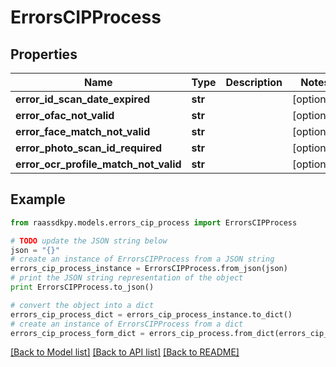 # ErrorsCIPProcess


## Properties
Name | Type | Description | Notes
------------ | ------------- | ------------- | -------------
**error_id_scan_date_expired** | **str** |  | [optional] 
**error_ofac_not_valid** | **str** |  | [optional] 
**error_face_match_not_valid** | **str** |  | [optional] 
**error_photo_scan_id_required** | **str** |  | [optional] 
**error_ocr_profile_match_not_valid** | **str** |  | [optional] 

## Example

```python
from raassdkpy.models.errors_cip_process import ErrorsCIPProcess

# TODO update the JSON string below
json = "{}"
# create an instance of ErrorsCIPProcess from a JSON string
errors_cip_process_instance = ErrorsCIPProcess.from_json(json)
# print the JSON string representation of the object
print ErrorsCIPProcess.to_json()

# convert the object into a dict
errors_cip_process_dict = errors_cip_process_instance.to_dict()
# create an instance of ErrorsCIPProcess from a dict
errors_cip_process_form_dict = errors_cip_process.from_dict(errors_cip_process_dict)
```
[[Back to Model list]](../README.md#documentation-for-models) [[Back to API list]](../README.md#documentation-for-api-endpoints) [[Back to README]](../README.md)


